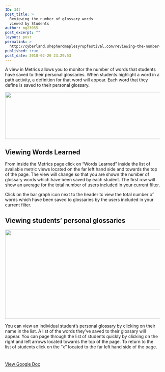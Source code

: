```yaml
---
ID: 342
post_title: >
  Reviewing the number of glossary words
  viewed by Students
author: ng23055
post_excerpt: ""
layout: post
permalink: >
  http://cyberland.shepherdmaplesyrupfestival.com/reviewing-the-number-of-glossary-words-viewed-by-students
published: true
post_date: 2018-02-20 23:29:53
---
```

A view in Metrics allows you to monitor the number of words that students have saved to their personal glossaries. When students highlight a word in a path activity, a definition for that word will appear. Each word that they define is saved to their personal glossary.

<img title="" src="http://cyberland.shepherdmaplesyrupfestival.com/wp-content/uploads/2018/02/null-18.png" alt="" width="624" height="153" />
<h2>Viewing Words Learned</h2>
From inside the Metrics page click on “Words Learned” inside the list of available metric views located on the far left hand side and towards the top of the page. The view will change so that you are shown the number of glossary words which have been saved by each student. The first row will show an average for the total number of users included in your current filter.

Click on the bar graph icon next to the header to view the total number of words which have been saved to glossaries by the users included in your current filter.
<h2>Viewing students’ personal glossaries</h2>
<img title="" src="http://cyberland.shepherdmaplesyrupfestival.com/wp-content/uploads/2018/02/null-19.png" alt="" width="624" height="290" />

You can view an individual student’s personal glossary by clicking on their name in the list. A list of the words they’ve saved to their glossary will appear. You can page through the list of students quickly by clicking on the right and left arrows located towards the top of the page. To return to the list of students click on the “x” located to the far left hand side of the page.

#

<a href="https://docs.google.com/document/d/1IFWCSvxp-T3fuAFXLqnv2yXds_a3CNogLgMsU1ZSqqs/edit?usp=sharing">View Google Doc</a>